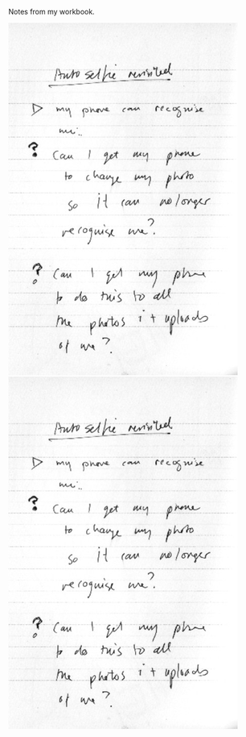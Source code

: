 Notes from my workbook.

![001](../project_images/001.jpg?raw=true "001")
![002](../project_images/001.jpg?raw=true "002")
